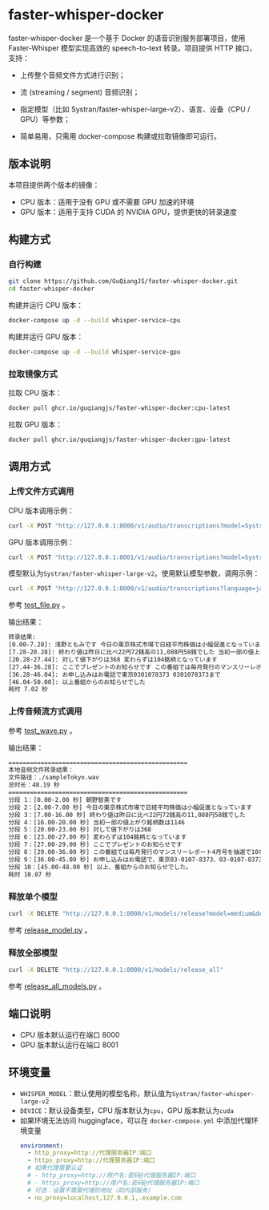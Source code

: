# faster-whisper-docker

faster-whisper-docker 是一个基于 Docker 的语音识别服务部署项目，使用 Faster-Whisper 模型实现高效的 speech-to-text 转录。项目提供 HTTP 接口，支持：

- 上传整个音频文件方式进行识别；

- 流 (streaming / segment) 音频识别；

- 指定模型（比如 Systran/faster-whisper-large-v2）、语言、设备（CPU / GPU）等参数；

- 简单易用，只需用 docker-compose 构建或拉取镜像即可运行。

## 版本说明

本项目提供两个版本的镜像：

- CPU 版本：适用于没有 GPU 或不需要 GPU 加速的环境
- GPU 版本：适用于支持 CUDA 的 NVIDIA GPU，提供更快的转录速度

## 构建方式

### 自行构建

```bash
git clone https://github.com/GuQiangJS/faster-whisper-docker.git
cd faster-whisper-docker
```

构建并运行 CPU 版本：

```bash
docker-compose up -d --build whisper-service-cpu
```

构建并运行 GPU 版本：

```bash
docker-compose up -d --build whisper-service-gpu
```

### 拉取镜像方式

拉取 CPU 版本：

```bash
docker pull ghcr.io/guqiangjs/faster-whisper-docker:cpu-latest
```

拉取 GPU 版本：

```bash
docker pull ghcr.io/guqiangjs/faster-whisper-docker:gpu-latest
```

## 调用方式

### 上传文件方式调用

CPU 版本调用示例：

```bash
curl -X POST "http://127.0.0.1:8000/v1/audio/transcriptions?model=Systran/faster-whisper-large-v2&device=cpu&language=ja" -F "audio=@sampleTokyo.wav"
```

GPU 版本调用示例：

```bash
curl -X POST "http://127.0.0.1:8001/v1/audio/transcriptions?model=Systran/faster-whisper-large-v2&device=cuda&language=ja" -F "audio=@sampleTokyo.wav"
```

模型默认为`Systran/faster-whisper-large-v2`。使用默认模型参数，调用示例：

```bash
curl -X POST "http://127.0.0.1:8000/v1/audio/transcriptions?language=ja" -F "audio=@sampleTokyo.wav"
```

参考 [test_file.py](examples/post_file.py) 。

输出结果：

```txt
转录结果:
[0.00-7.28]: 浅野ともみです 今日の東京株式市場で日経平均株価は小幅促進となっています
[7.28-20.28]: 終わり値は昨日に比べ22円72銭高の11,088円58銭でした 当初一部の値上がり銘柄数は1146
[20.28-27.44]: 対して値下がりは368 変わらずは104銘柄となっています
[27.44-36.28]: ここでプレゼントのお知らせです この番組では毎月発行のマンスリーレポート4月号を抽選で10名様にプレゼントいたします
[36.28-46.04]: お申し込みはお電話で東京0301078373 0301078373まで
[46.04-50.00]: 以上番組からのお知らせでした
耗时 7.02 秒
```

### 上传音频流方式调用

参考 [test_wave.py](examples/post_wave.py) 。

输出结果：

```txt
==================================================
本地音频文件转录结果：
文件路径：./sampleTokyo.wav
总时长：48.19 秒
==================================================
分段 1：[0.00-2.00 秒] 朝野智美です
分段 2：[2.00-7.00 秒] 今日の東京株式市場で日経平均株価は小幅促進となっています
分段 3：[7.00-16.00 秒] 終わり値は昨日に比べ22円72銭高の11,088円58銭でした
分段 4：[16.00-20.00 秒] 当初一部の値上がり銘柄数は1146
分段 5：[20.00-23.00 秒] 対して値下がりは368
分段 6：[23.00-27.00 秒] 変わらずは104銘柄となっています
分段 7：[27.00-29.00 秒] ここでプレゼントのお知らせです
分段 8：[29.00-36.00 秒] この番組では毎月発行のマンスリーレポート4月号を抽選で10名様にプレゼントいたします。
分段 9：[36.00-45.00 秒] お申し込みはお電話で、東京03-0107-8373、03-0107-8373まで。
分段 10：[45.00-48.00 秒] 以上、番組からのお知らせでした。
耗时 10.07 秒
```

### 释放单个模型

```bash
curl -X DELETE "http://127.0.0.1:8000/v1/models/release?model=medium&device=cuda"
```

参考 [release_model.py](examples/release_model.py) 。

### 释放全部模型

```bash
curl -X DELETE "http://127.0.0.1:8000/v1/models/release_all"
```

参考 [release_all_models.py](examples/release_all_models.py) 。

## 端口说明

- CPU 版本默认运行在端口 8000
- GPU 版本默认运行在端口 8001

## 环境变量

- `WHISPER_MODEL`：默认使用的模型名称，默认值为`Systran/faster-whisper-large-v2`
- `DEVICE`：默认设备类型，CPU 版本默认为`cpu`，GPU 版本默认为`cuda`
- 如果环境无法访问 huggingface，可以在 `docker-compose.yml` 中添加代理环境变量
  ```yaml
  environment:
    - http_proxy=http://代理服务器IP:端口
    - https_proxy=http://代理服务器IP:端口
    # 如果代理需要认证
    # - http_proxy=http://用户名:密码@代理服务器IP:端口
    # - https_proxy=http://用户名:密码@代理服务器IP:端口
    # 可选：设置不需要代理的地址（如内部服务）
    - no_proxy=localhost,127.0.0.1,.example.com
  ```
